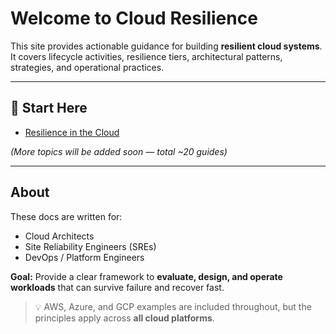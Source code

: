 # Welcome to Cloud Resilience  

This site provides actionable guidance for building **resilient cloud systems**.  
It covers lifecycle activities, resilience tiers, architectural patterns, strategies, and operational practices.  

---

## 📖 Start Here  
- [Resilience in the Cloud](resilience-in-the-cloud.md)  

*(More topics will be added soon — total ~20 guides)*  

---

## About  

These docs are written for:  
- Cloud Architects  
- Site Reliability Engineers (SREs)  
- DevOps / Platform Engineers  

**Goal:** Provide a clear framework to **evaluate, design, and operate workloads** that can survive failure and recover fast.  

> 💡 AWS, Azure, and GCP examples are included throughout, but the principles apply across **all cloud platforms**.
